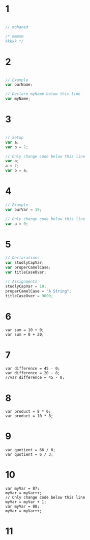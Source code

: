 # 1

```js

// mohaned

/* mmmmm
kkkkk */
```

# 2

```js

// Example
var ourName;

// Declare myName below this line
var myName;
```
# 3

```js

// Setup
var a;
var b = 2;

// Only change code below this line
var a;
a = 7;
var b = a;
```
# 4
```js
// Example
var ourVar = 19;

// Only change code below this line
var a = 9;
```
# 5
```js 
// Declarations
var studlyCapVar;
var properCamelCase;
var titleCaseOver;

// Assignments
studlyCapVar = 10;
properCamelCase = "A String";
titleCaseOver = 9000;
```
# 6
```
var sum = 10 + 0;
var sum = 0 + 20;
```
# 7
```
var difference = 45 - 0;
var difference = 20 - 8;
//var difference = 45 - 0;
```
# 8
```
var product = 8 * 0;
var product = 10 * 8;
```
# 9
```
var quotient = 66 / 0;
var quotient = 6 / 3;
```
# 10
```
var myVar = 87;
myVar = myVar++;
// Only change code below this line
myVar = myVar + 1;
var myVar = 88;
myVar = myVar++;
```
# 11
```
